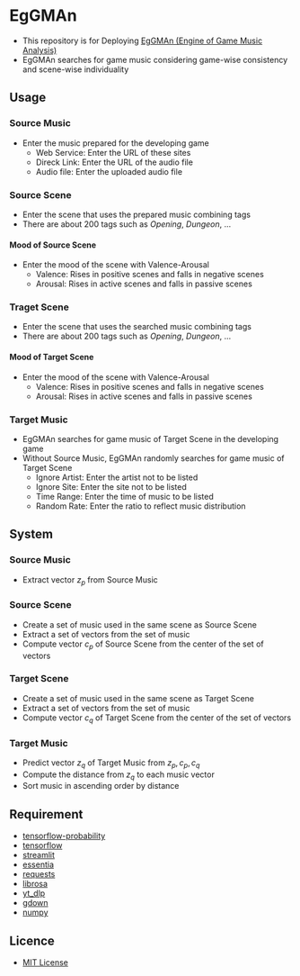 # EgGMAn
- This repository is for Deploying [EgGMAn (Engine of Game Music Analysis)](https://eggman.streamlit.app)
- EgGMAn searches for game music considering game-wise consistency and scene-wise individuality

## Usage
### Source Music
- Enter the music prepared for the developing game
  - Web Service: Enter the URL of these sites
  - Direck Link: Enter the URL of the audio file
  - Audio file: Enter the uploaded audio file

### Source Scene
- Enter the scene that uses the prepared music combining tags
- There are about 200 tags such as _Opening_, _Dungeon_, ...

#### Mood of Source Scene
- Enter the mood of the scene with Valence-Arousal
  - Valence: Rises in positive scenes and falls in negative scenes
  - Arousal: Rises in active scenes and falls in passive scenes

### Traget Scene
- Enter the scene that uses the searched music combining tags
- There are about 200 tags such as _Opening_, _Dungeon_, ...

#### Mood of Target Scene
- Enter the mood of the scene with Valence-Arousal
  - Valence: Rises in positive scenes and falls in negative scenes
  - Arousal: Rises in active scenes and falls in passive scenes

### Target Music
- EgGMAn searches for game music of Target Scene in the developing game
- Without Source Music, EgGMAn randomly searches for game music of Target Scene
  - Ignore Artist: Enter the artist not to be listed
  - Ignore Site: Enter the site not to be listed
  - Time Range: Enter the time of music to be listed
  - Random Rate: Enter the ratio to reflect music distribution

## System
### Source Music
- Extract vector $z_p$ from Source Music

### Source Scene
- Create a set of music used in the same scene as Source Scene
- Extract a set of vectors from the set of music
- Compute vector $c_p$ of Source Scene from the center of the set of vectors

### Target Scene
- Create a set of music used in the same scene as Target Scene
- Extract a set of vectors from the set of music
- Compute vector $c_q$ of Target Scene from the center of the set of vectors

### Target Music
- Predict vector $z_q$ of Target Music from $z_p, c_p, c_q$ 
- Compute the distance from $z_q$ to each music vector
- Sort music in ascending order by distance

## Requirement
* [tensorflow-probability](https://www.tensorflow.org/probability)
* [tensorflow](https://www.tensorflow.org)
* [streamlit](https://streamlit.io)
* [essentia](https://essentia.upf.edu)
* [requests](https://requests.readthedocs.io)
* [librosa](https://librosa.org)
* [yt_dlp](https://github.com/yt-dlp/yt-dlp)
* [gdown](https://github.com/wkentaro/gdown)
* [numpy](https://numpy.org)

## Licence
* [MIT License](https://en.wikipedia.org/wiki/MIT_License)
